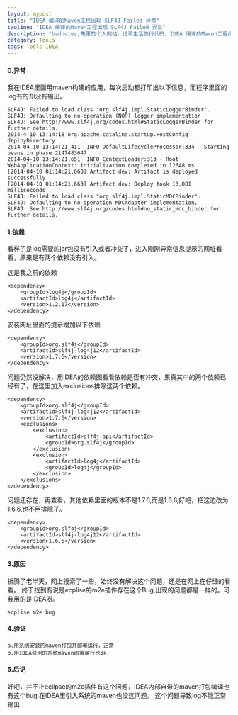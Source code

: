 ```yaml
---
layout: mypost
title: "IDEA 编译的Maven工程出现 SLF4J Failed 异常"
tagline: "IDEA 编译的Maven工程出现 SLF4J Failed 异常"
description: "badnotes,萬軍的个人网站，记录生活旅行代码。IDEA 编译的Maven工程出现 SLF4J Failed 异常。"
category: Tools
tags: Tools IDEA
---
```





#### 0.异常
我在IDEA里面用maven构建的应用，每次启动都打印出以下信息，而程序里面的log有的却没有输出。    

    SLF4J: Failed to load class "org.slf4j.impl.StaticLoggerBinder".
    SLF4J: Defaulting to no-operation (NOP) logger implementation
    SLF4J: See http://www.slf4j.org/codes.html#StaticLoggerBinder for further details.
    2014-4-10 13:14:18 org.apache.catalina.startup.HostConfig deployDirectory
    2014-04-10 13:14:21,411  INFO DefaultLifecycleProcessor:334 - Starting beans in phase 2147483647
    2014-04-10 13:14:21,651  INFO ContextLoader:313 - Root WebApplicationContext: initialization completed in 12648 ms
    [2014-04-10 01:14:21,663] Artifact dev: Artifact is deployed successfully
    [2014-04-10 01:14:21,663] Artifact dev: Deploy took 13,081 milliseconds
    SLF4J: Failed to load class "org.slf4j.impl.StaticMDCBinder".
    SLF4J: Defaulting to no-operation MDCAdapter implementation.
    SLF4J: See http://www.slf4j.org/codes.html#no_static_mdc_binder for further details.

#### 1.依赖
看样子是log需要的jar包没有引入或者冲突了，进入刚刚异常信息提示的网址看看，原来是有两个依赖没有引入。

这是我之前的依赖
    
    <dependency>
        <groupId>log4j</groupId>
        <artifactId>log4j</artifactId>
        <version>1.2.17</version>
    </dependency>

安装网址里面的提示增加以下依赖

    <dependency>
        <groupId>org.slf4j</groupId>
        <artifactId>slf4j-log4j12</artifactId>
        <version>1.7.6</version>
    </dependency>

问题仍然没解决，用IDEA的依赖图看看依赖是否有冲突，果真其中的两个依赖已经有了，在这里加入exclusions排除这两个依赖。

    <dependency>
        <groupId>org.slf4j</groupId>
        <artifactId>slf4j-log4j12</artifactId>
        <version>1.7.6</version>
        <exclusions>
            <exclusion>
                <artifactId>slf4j-api</artifactId>
                <groupId>org.slf4j</groupId>
            </exclusion>
            <exclusion>
                <artifactId>log4j</artifactId>
                <groupId>log4j</groupId>
            </exclusion>
        </exclusions>
    </dependency>

问题还存在，再查看，其他依赖里面的版本不是1.7.6,而是1.6.6,好吧，把这边改为1.6.6,也不用排除了。

    <dependency>
        <groupId>org.slf4j</groupId>
        <artifactId>slf4j-log4j12</artifactId>
        <version>1.6.6</version>
    </dependency>

#### 3.原因
折腾了老半天，网上搜索了一些，始终没有解决这个问题，还是在网上在仔细的看看。
终于找到有说是ecplise的m2e插件存在这个Bug,出现的问题都是一样的。可我用的是IDEA呀。

    ecplise m2e bug

#### 4.验证

    a.用系统安装的maven打包并部署运行，正常
    b.用IDEA引用的系统maven部署运行也ok.

#### 5.后记

好吧，并不止eclipse的m2e插件有这个问题，IDEA内部自带的maven打包编译也有这个bug.在IDEA里引入系统的maven也没这问题。
这个问题导致log不能正常输出.